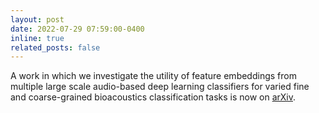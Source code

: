 ```yaml
---
layout: post
date: 2022-07-29 07:59:00-0400
inline: true
related_posts: false
---
```


A work in which we investigate the utility of feature embeddings from multiple large scale audio-based deep learning classifiers for varied fine and coarse-grained bioacoustics classification tasks is now on [arXiv](https://arxiv.org/abs/2307.06292).  
  
